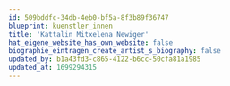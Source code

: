 ```yaml
---
id: 509bddfc-34db-4eb0-bf5a-8f3b89f36747
blueprint: kuenstler_innen
title: 'Kattalin Mitxelena Newiger'
hat_eigene_website_has_own_website: false
biographie_eintragen_create_artist_s_biography: false
updated_by: b1a43fd3-c865-4122-b6cc-50cfa81a1985
updated_at: 1699294315
---
```

